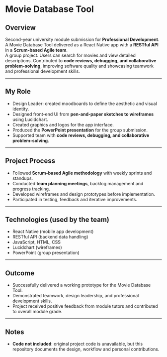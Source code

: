 # Movie Database Tool

## Overview

Second-year university module submission for **Professional Development**. A Movie Database Tool delivered as a React Native app with a **RESTful API** in a **Scrum-based Agile team**.  
A group project. Users can search for movies and view detailed descriptions. Contributed to **code reviews, debugging, and collaborative problem-solving**, improving software quality and showcasing teamwork and professional development skills.

---

## My Role

- Design Leader: created moodboards to define the aesthetic and visual identity.
- Designed front-end UI from **pen-and-paper sketches to wireframes** using Lucidchart.
- Created graphics and logos for the app interface.
- Produced the **PowerPoint presentation** for the group submission.
- Supported team with **code reviews, debugging, and collaborative problem-solving**.

---

## Project Process

- Followed **Scrum-based Agile methodology** with weekly sprints and standups.
- Conducted **team planning meetings**, backlog management and progress tracking.
- Developed wireframes and design prototypes before implementation.
- Participated in testing, feedback and iterative improvements.

---

## Technologies (used by the team)

- React Native (mobile app development)
- RESTful API (backend data handling)
- JavaScript, HTML, CSS
- Lucidchart (wireframes)
- PowerPoint (group presentation)

---

## Outcome

- Successfully delivered a working prototype for the Movie Database Tool.
- Demonstrated teamwork, design leadership, and professional development skills.
- Project received positive feedback from module tutors and contributed to overall module grade.

---

## Notes

- **Code not included**: original project code is unavailable, but this repository documents the design, workflow and personal contributions.

